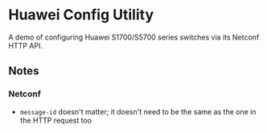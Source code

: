 # Huawei Config Utility

A demo of configuring Huawei S1700/S5700 series switches via its Netconf HTTP API. 

## Notes

### Netconf

- `message-id` doesn't matter; it doesn't need to be the same as the one in the HTTP request too

